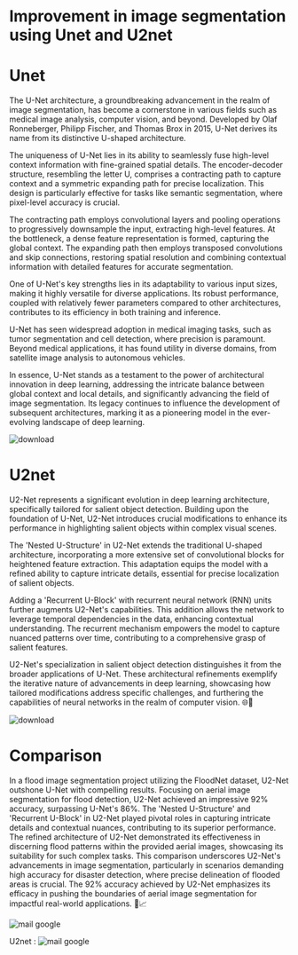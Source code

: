 # Improvement in image segmentation using Unet and U2net

# Unet
The U-Net architecture, a groundbreaking advancement in the realm of image segmentation, has become a cornerstone in various fields such as medical image analysis, computer vision, and beyond. Developed by Olaf Ronneberger, Philipp Fischer, and Thomas Brox in 2015, U-Net derives its name from its distinctive U-shaped architecture.

The uniqueness of U-Net lies in its ability to seamlessly fuse high-level context information with fine-grained spatial details. The encoder-decoder structure, resembling the letter U, comprises a contracting path to capture context and a symmetric expanding path for precise localization. This design is particularly effective for tasks like semantic segmentation, where pixel-level accuracy is crucial.

The contracting path employs convolutional layers and pooling operations to progressively downsample the input, extracting high-level features. At the bottleneck, a dense feature representation is formed, capturing the global context. The expanding path then employs transposed convolutions and skip connections, restoring spatial resolution and combining contextual information with detailed features for accurate segmentation.

One of U-Net's key strengths lies in its adaptability to various input sizes, making it highly versatile for diverse applications. Its robust performance, coupled with relatively fewer parameters compared to other architectures, contributes to its efficiency in both training and inference.

U-Net has seen widespread adoption in medical imaging tasks, such as tumor segmentation and cell detection, where precision is paramount. Beyond medical applications, it has found utility in diverse domains, from satellite image analysis to autonomous vehicles.

In essence, U-Net stands as a testament to the power of architectural innovation in deep learning, addressing the intricate balance between global context and local details, and significantly advancing the field of image segmentation. Its legacy continues to influence the development of subsequent architectures, marking it as a pioneering model in the ever-evolving landscape of deep learning. 

![download](https://github.com/AniruddhMukherjee/Unet-VS-U2net/assets/97076878/259653e3-42e5-4fdc-af03-6a435f618fad)

# U2net

U2-Net represents a significant evolution in deep learning architecture, specifically tailored for salient object detection. Building upon the foundation of U-Net, U2-Net introduces crucial modifications to enhance its performance in highlighting salient objects within complex visual scenes.

The 'Nested U-Structure' in U2-Net extends the traditional U-shaped architecture, incorporating a more extensive set of convolutional blocks for heightened feature extraction. This adaptation equips the model with a refined ability to capture intricate details, essential for precise localization of salient objects.

Adding a 'Recurrent U-Block' with recurrent neural network (RNN) units further augments U2-Net's capabilities. This addition allows the network to leverage temporal dependencies in the data, enhancing contextual understanding. The recurrent mechanism empowers the model to capture nuanced patterns over time, contributing to a comprehensive grasp of salient features.

U2-Net's specialization in salient object detection distinguishes it from the broader applications of U-Net. These architectural refinements exemplify the iterative nature of advancements in deep learning, showcasing how tailored modifications address specific challenges, and furthering the capabilities of neural networks in the realm of computer vision. 🌐🤖

![download](https://github.com/AniruddhMukherjee/Unet-VS-U2net/assets/97076878/2d9e4f3a-964c-4110-9a95-243db1f69029)


# Comparison

In a flood image segmentation project utilizing the FloodNet dataset, U2-Net outshone U-Net with compelling results. Focusing on aerial image segmentation for flood detection, U2-Net achieved an impressive 92% accuracy, surpassing U-Net's 86%. The 'Nested U-Structure' and 'Recurrent U-Block' in U2-Net played pivotal roles in capturing intricate details and contextual nuances, contributing to its superior performance. The refined architecture of U2-Net demonstrated its effectiveness in discerning flood patterns within the provided aerial images, showcasing its suitability for such complex tasks. This comparison underscores U2-Net's advancements in image segmentation, particularly in scenarios demanding high accuracy for disaster detection, where precise delineation of flooded areas is crucial. The 92% accuracy achieved by U2-Net emphasizes its efficacy in pushing the boundaries of aerial image segmentation for impactful real-world applications. 🌊📈

![mail google](https://github.com/AniruddhMukherjee/Unet-VS-U2net/assets/97076878/20ae9813-b819-40cb-9e3f-c1e49f6c297c)

U2net : ![mail google](https://github.com/AniruddhMukherjee/Unet-VS-U2net/assets/97076878/65e0ed0f-3657-4fb1-8929-ef3f2ee21f54)

